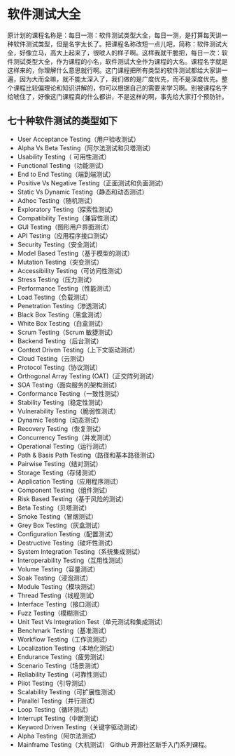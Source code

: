 # 软件测试大全

原计划的课程名称是：每日一测：软件测试类型大全，每日一测，是打算每天讲一种软件测试类型，但是名字太长了。把课程名称改短一点儿吧，简称：软件测试大全，好像立马，高大上起来了，很唬人的样子啊。这样我就干脆把，每日一次：软件测试类型大全，作为课程的小名，软件测试大全作为课程的大名。课程名字就是这样来的，你理解什么意思就行啊。这门课程把所有类型的软件测试都给大家讲一遍，因为大而全嘛，就不能太深入了，我们做的是广度优先，而不是深度优先。整个课程比较偏理论和知识讲解的，你可以根据自己的需要来学习啊。别被课程名字给唬住了，好像这门课程真的什么都讲，不是这样的啊，事先给大家打个预防针。

## 七十种软件测试的类型如下

- User Acceptance Testing（用户验收测试）  
- Alpha Vs Beta Testing（阿尔法测试和贝塔测试）  
- Usability Testing（ 可用性测试）  
- Functional Testing（功能测试）  
- End to End Testing（端到端测试）  
- Positive Vs Negative Testing（正面测试和负面测试）  
- Static Vs Dynamic Testing（静态和动态测试）  
- Adhoc Testing（随机测试）  
- Exploratory Testing（探索性测试）  
- Compatibility Testing（兼容性测试）  
- GUI Testing（图形用户界面测试）  
- API Testing（应用程序接口测试）  
- Security Testing（安全测试）  
- Model Based Testing（基于模型的测试）  
- Mutation Testing（突变测试）  
- Accessibility Testing（可访问性测试）  
- Stress Testing（压力测试）  
- Performance Testing（性能测试）  
- Load Testing（负载测试）  
- Penetration Testing（渗透测试）  
- Black Box Testing（黑盒测试）  
- White Box Testing（白盒测试）  
- Scrum Testing（Scrum 敏捷测试）  
- Backend Testing（后台测试）  
- Context Driven Testing（上下文驱动测试）  
- Cloud Testing（云测试）  
- Protocol Testing（协议测试）  
- Orthogonal Array Testing (OAT)（正交阵列测试）  
- SOA Testing（面向服务的架构测试）  
- Conformance Testing（一致性测试）  
- Stability Testing（稳定性测试）  
- Vulnerability Testing（脆弱性测试）  
- Dynamic Testing（动态测试）  
- Recovery Testing（恢复测试）  
- Concurrency Testing（并发测试）  
- Operational Testing（运行测试）
- Path & Basis Path Testing（路径和基本路径测试）  
- Pairwise Testing（结对测试）  
- Storage Testing（存储测试）  
- Application Testing（应用程序测试）  
- Component Testing（组件测试）  
- Risk Based Testing（基于风险的测试）  
- Beta Testing（贝塔测试）  
- Smoke Testing（冒烟测试）  
- Grey Box Testing（灰盒测试）  
- Configuration Testing（配置测试）  
- Destructive Testing（破坏性测试）  
- System Integration Testing（系统集成测试）  
- Interoperability Testing（互用性测试）  
- Volume Testing（容量测试）  
- Soak Testing（浸泡测试）  
- Module Testing（模块测试）  
- Thread Testing（线程测试）  
- Interface Testing（接口测试）  
- Fuzz Testing（模糊测试）  
- Unit Test Vs Integration Test（单元测试和集成测试）  
- Benchmark Testing（基准测试）  
- Workflow Testing（工作流测试）  
- Localization Testing（本地化测试）  
- Endurance Testing（疲劳测试）  
- Scenario Testing（场景测试）  
- Reliability Testing（可靠性测试）  
- Pilot Testing（引导测试）  
- Scalability Testing（可扩展性测试）  
- Parallel Testing（并行测试）  
- Loop Testing（循环测试）  
- Interrupt Testing（中断测试）  
- Keyword Driven Testing（关键字驱动测试）  
- Alpha Testing（阿尔法测试）  
- Mainframe Testing（大机测试）  Github 开源社区新手入门系列课程。

